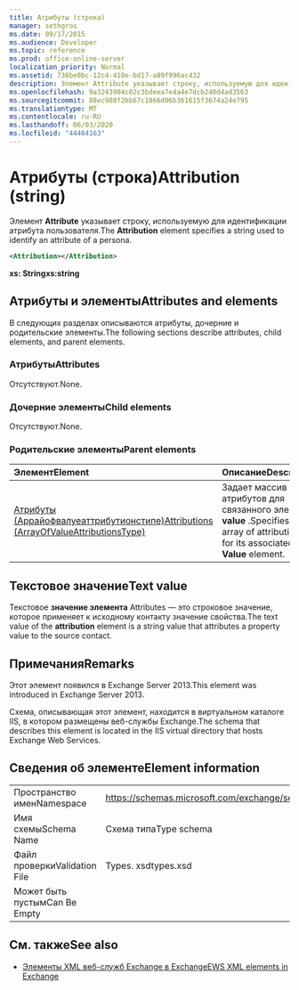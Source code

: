 ```yaml
---
title: Атрибуты (строка)
manager: sethgros
ms.date: 09/17/2015
ms.audience: Developer
ms.topic: reference
ms.prod: office-online-server
localization_priority: Normal
ms.assetid: 736be0bc-12c4-410e-bd17-a89f996ac432
description: Элемент Attribute указывает строку, используемую для идентификации атрибута пользователя.
ms.openlocfilehash: 9a3243904c02c3bdeea7e4a4e7dcb240d4ad3563
ms.sourcegitcommit: 88ec988f2bb67c1866d06b361615f3674a24e795
ms.translationtype: MT
ms.contentlocale: ru-RU
ms.lasthandoff: 06/03/2020
ms.locfileid: "44464163"
---
```

# <a name="attribution-string"></a><span data-ttu-id="39703-103">Атрибуты (строка)</span><span class="sxs-lookup"><span data-stu-id="39703-103">Attribution (string)</span></span>

<span data-ttu-id="39703-104">Элемент **Attribute** указывает строку, используемую для идентификации атрибута пользователя.</span><span class="sxs-lookup"><span data-stu-id="39703-104">The **Attribution** element specifies a string used to identify an attribute of a persona.</span></span> 
  
```XML
<Attribution></Attribution>
```

 <span data-ttu-id="39703-105">**xs: String**</span><span class="sxs-lookup"><span data-stu-id="39703-105">**xs:string**</span></span>
## <a name="attributes-and-elements"></a><span data-ttu-id="39703-106">Атрибуты и элементы</span><span class="sxs-lookup"><span data-stu-id="39703-106">Attributes and elements</span></span>

<span data-ttu-id="39703-107">В следующих разделах описываются атрибуты, дочерние и родительские элементы.</span><span class="sxs-lookup"><span data-stu-id="39703-107">The following sections describe attributes, child elements, and parent elements.</span></span>
  
### <a name="attributes"></a><span data-ttu-id="39703-108">Атрибуты</span><span class="sxs-lookup"><span data-stu-id="39703-108">Attributes</span></span>

<span data-ttu-id="39703-109">Отсутствуют.</span><span class="sxs-lookup"><span data-stu-id="39703-109">None.</span></span>
  
### <a name="child-elements"></a><span data-ttu-id="39703-110">Дочерние элементы</span><span class="sxs-lookup"><span data-stu-id="39703-110">Child elements</span></span>

<span data-ttu-id="39703-111">Отсутствуют.</span><span class="sxs-lookup"><span data-stu-id="39703-111">None.</span></span>
  
### <a name="parent-elements"></a><span data-ttu-id="39703-112">Родительские элементы</span><span class="sxs-lookup"><span data-stu-id="39703-112">Parent elements</span></span>

|<span data-ttu-id="39703-113">**Элемент**</span><span class="sxs-lookup"><span data-stu-id="39703-113">**Element**</span></span>|<span data-ttu-id="39703-114">**Описание**</span><span class="sxs-lookup"><span data-stu-id="39703-114">**Description**</span></span>|
|:-----|:-----|
|[<span data-ttu-id="39703-115">Атрибуты (Аррайофвалуеаттрибутионстипе)</span><span class="sxs-lookup"><span data-stu-id="39703-115">Attributions (ArrayOfValueAttributionsType)</span></span>](attributions-arrayofvalueattributionstype.md) <br/> |<span data-ttu-id="39703-116">Задает массив атрибутов для связанного элемента **value** .</span><span class="sxs-lookup"><span data-stu-id="39703-116">Specifies an array of attributions for its associated **Value** element.</span></span>  <br/> |
   
## <a name="text-value"></a><span data-ttu-id="39703-117">Текстовое значение</span><span class="sxs-lookup"><span data-stu-id="39703-117">Text value</span></span>

<span data-ttu-id="39703-118">Текстовое **значение элемента** Attributes — это строковое значение, которое применяет к исходному контакту значение свойства.</span><span class="sxs-lookup"><span data-stu-id="39703-118">The text value of the **attribution** element is a string value that attributes a property value to the source contact.</span></span> 
  
## <a name="remarks"></a><span data-ttu-id="39703-119">Примечания</span><span class="sxs-lookup"><span data-stu-id="39703-119">Remarks</span></span>

<span data-ttu-id="39703-120">Этот элемент появился в Exchange Server 2013.</span><span class="sxs-lookup"><span data-stu-id="39703-120">This element was introduced in Exchange Server 2013.</span></span>
  
<span data-ttu-id="39703-121">Схема, описывающая этот элемент, находится в виртуальном каталоге IIS, в котором размещены веб-службы Exchange.</span><span class="sxs-lookup"><span data-stu-id="39703-121">The schema that describes this element is located in the IIS virtual directory that hosts Exchange Web Services.</span></span>
  
## <a name="element-information"></a><span data-ttu-id="39703-122">Сведения об элементе</span><span class="sxs-lookup"><span data-stu-id="39703-122">Element information</span></span>

|||
|:-----|:-----|
|<span data-ttu-id="39703-123">Пространство имен</span><span class="sxs-lookup"><span data-stu-id="39703-123">Namespace</span></span>  <br/> |https://schemas.microsoft.com/exchange/services/2006/types  <br/> |
|<span data-ttu-id="39703-124">Имя схемы</span><span class="sxs-lookup"><span data-stu-id="39703-124">Schema Name</span></span>  <br/> |<span data-ttu-id="39703-125">Схема типа</span><span class="sxs-lookup"><span data-stu-id="39703-125">Type schema</span></span>  <br/> |
|<span data-ttu-id="39703-126">Файл проверки</span><span class="sxs-lookup"><span data-stu-id="39703-126">Validation File</span></span>  <br/> |<span data-ttu-id="39703-127">Types. xsd</span><span class="sxs-lookup"><span data-stu-id="39703-127">types.xsd</span></span>  <br/> |
|<span data-ttu-id="39703-128">Может быть пустым</span><span class="sxs-lookup"><span data-stu-id="39703-128">Can Be Empty</span></span>  <br/> ||
   
## <a name="see-also"></a><span data-ttu-id="39703-129">См. также</span><span class="sxs-lookup"><span data-stu-id="39703-129">See also</span></span>

- [<span data-ttu-id="39703-130">Элементы XML веб-служб Exchange в Exchange</span><span class="sxs-lookup"><span data-stu-id="39703-130">EWS XML elements in Exchange</span></span>](ews-xml-elements-in-exchange.md)

